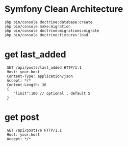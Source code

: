 
# Symfony Clean Architecture

```
php bin/console doctrine:database:create
php bin/console make:migration
php bin/console doctrine:migrations:migrate
php bin/console doctrine:fixtures:load
```

# get last_added
```
 GET /api/posts/last_added HTTP/1.1
 Host: your.host
 Content-Type: application/json
 Accept: */*
 Content-Length: 16
 {
 	"limit":100 // optional , default 5
 }
```

# get post
```
 GET /api/posts/6 HTTP/1.1
 Host: your.host
 Accept: */*
```
